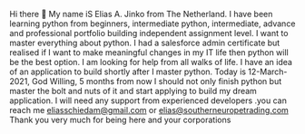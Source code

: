 Hi there 👋 My name iS Elias A. Jinko from The Netherland. I have been learning python from beginners, intermediate python, intermediate, advance and professional portfolio building independent assignment level. I want to master everything about python. I had a salesforce admin certificate but realised if I want to make meaningful changes in my IT life then python will be the best option. I am looking for help from all walks of life. I have an idea of an application to build shortly after I master python. Today is 12-March-2021, God Willing, 5 months from now I should not only finish python but master the bolt and nuts of it and start applying to build my dream application. I will need any support from experienced developers .you can reach me eliasschiedam@gmail.com or elias@southerneuropetrading.com Thank you very much for being here and your corporations
